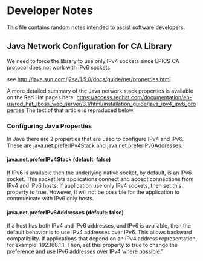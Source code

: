  # Developer Notes   
    
This file contains random notes intended to assist software developers.


## Java Network Configuration for CA Library
    
We need to force the library to use only IPv4 sockets since EPICS CA protocol does not work with IPv6 sockets.

see http://java.sun.com/j2se/1.5.0/docs/guide/net/properties.html

A more detailed summary of the Java network stack properties is available on the Red Hat pages here:
https://access.redhat.com/documentation/en-us/red_hat_jboss_web_server/3.1/html/installation_guide/java_ipv4_ipv6_properties
The text of that article is reproduced below.

### Configuring Java Properties

In Java there are 2 properties that are used to configure IPv4 and IPv6. These are java.net.preferIPv4Stack and 
java.net.preferIPv6Addresses.

#### java.net.preferIPv4Stack (default: false)


If IPv6 is available then the underlying native socket, by default, is an IPv6 socket. This socket lets applications 
connect and accept connections from IPv4 and IPv6 hosts. If application use only IPv4 sockets, then set this property 
to true. However, it will not be possible for the application to communicate with IPv6 only hosts.

#### java.net.preferIPv6Addresses (default: false)

If a host has both IPv4 and IPv6 addresses, and IPv6 is available, then the default behavior is to use IPv4 
addresses over IPv6. This allows backward compatibility. If applications that depend on an IPv4 address representation, 
for example: 192.168.1.1. Then, set this property to true to change the preference and use IPv6 addresses over IPv4 
where possible."
